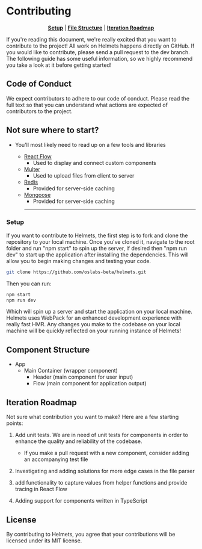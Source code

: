 # Contributing

<p align="center" class="toc">
<strong><a href="#setup">Setup</a></strong>
|
<strong><a href="#file-structure">File Structure</a></strong>
|
<strong><a href="#iteration-roadmap">Iteration Roadmap</a></strong>
</p>

If you're reading this document, we're really excited that you want to contribute to the project! All work on Helmets happens directly on GitHub. If you would like to contribute, please send a pull request to the dev branch. The following guide has some useful information, so we highly recommend you take a look at it before getting started!

## Code of Conduct

We expect contributors to adhere to our code of conduct. Please read the full text so that you can understand what actions are expected of contributors to the project.

## Not sure where to start?

- You'll most likely need to read up on a few tools and libraries

  - [React Flow](https://reactflow.dev/)
    - Used to display and connect custom components
  - [Multer](https://github.com/expressjs/multer/blob/master/README.md)
    - Used to upload files from client to server
  - [Redis](https://redis.io/)
    - Provided for server-side caching
  - [Mongoose](https://www.mongodb.com/developer/languages/javascript/getting-started-with-mongodb-and-mongoose/)
    - Provided for server-side caching
    <hr/>

### Setup

If you want to contribute to Helmets, the first step is to fork and clone the repository to your local machine. Once you've cloned it, navigate to the root folder and run "npm start" to spin up the server, if desired then "npm run dev" to start up the application after installing the dependencies. This will allow you to begin making changes and testing your code.

```sh
git clone https://github.com/oslabs-beta/helmets.git
```

Then you can run:

```sh
npm start
npm run dev
```

Which will spin up a server and start the application on your local machine. Helmets uses WebPack for an enhanced development experience with really fast HMR. Any changes you make to the codebase on your local machine will be quickly reflected on your running instance of Helmets!

## Component Structure

- App
  - Main Container (wrapper component)
    - Header (main component for user input)
    - Flow (main component for application output)

## Iteration Roadmap

Not sure what contribution you want to make? Here are a few starting points:

1. Add unit tests. We are in need of unit tests for components in order to enhance the quality and reliability of the codebase.

   - If you make a pull request with a new component, consider adding an accompanying test file

2. Investigating and adding solutions for more edge cases in the file parser
3. add functionality to capture values from helper functions and provide tracing in React Flow
4. Adding support for components written in TypeScript

## License

By contributing to Helmets, you agree that your contributions will be licensed under its MIT license.
